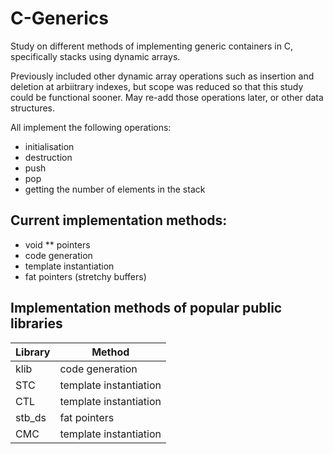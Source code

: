 # C-Generics

Study on different methods of implementing generic containers in C, specifically stacks using dynamic arrays.

Previously included other dynamic array operations such as insertion and deletion at arbiitrary indexes, but scope was reduced so that this study could be functional sooner. May re-add those operations later, or other data structures.

All implement the following operations:
- initialisation
- destruction
- push
- pop
- getting the number of elements in the stack

## Current implementation methods:

- void ** pointers
- code generation
- template instantiation
- fat pointers (stretchy buffers)

## Implementation methods of popular public libraries

|Library|Method|
|---|---|
|klib|code generation|
|STC|template instantiation|
|CTL|template instantiation|
|stb\_ds|fat pointers|
|CMC|template instantiation|
